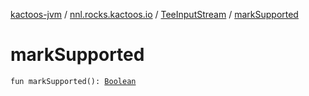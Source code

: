 [kactoos-jvm](../../index.md) / [nnl.rocks.kactoos.io](../index.md) / [TeeInputStream](index.md) / [markSupported](./mark-supported.md)

# markSupported

`fun markSupported(): `[`Boolean`](https://kotlinlang.org/api/latest/jvm/stdlib/kotlin/-boolean/index.html)